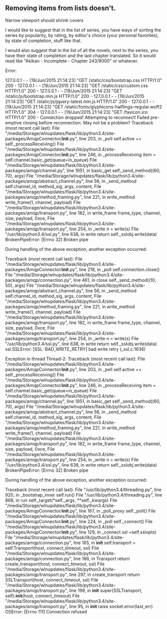 ## Removing items from lists doesn't.
Narrow viewport should shrink covers

I would like to suggest that in the list of series, you have ways of sorting the series by popularity, by rating, by editor's choice (your personal favorites), by state of completion, stuff like that.

I would also suggest that in the list of all the novels, next to the series, you have their state of completion and the last chapter translated. So it would read like "Akikan - Incomplete - Chapter 243/9000" or whatever.



Error:


127.0.0.1 - - [19/Jun/2015 21:14:23] "GET /static/css/bootstrap.css HTTP/1.0" 200 -
127.0.0.1 - - [19/Jun/2015 21:14:23] "GET /static/css/custom.css HTTP/1.0" 200 -
127.0.0.1 - - [19/Jun/2015 21:14:23] "GET /static/js/bootstrap.min.js HTTP/1.0" 200 -
127.0.0.1 - - [19/Jun/2015 21:14:23] "GET /static/js/jquery-latest.min.js HTTP/1.0" 200 -
127.0.0.1 - - [19/Jun/2015 21:14:23] "GET /static/fonts/glyphicons-halflings-regular.woff2 HTTP/1.0" 304 -
127.0.0.1 - - [19/Jun/2015 21:14:23] "GET /favicon.ico HTTP/1.0" 200 -
Connection dropped! Attempting to reconnect!
Failed pre-emptive closing before reconnection. May not be a problem?
Traceback (most recent call last):
  File "/media/Storage/wlnupdates/flask/lib/python3.4/site-packages/AmqpConnector/__init__.py", line 203, in _poll
    self.active += self._processReceiving()
  File "/media/Storage/wlnupdates/flask/lib/python3.4/site-packages/AmqpConnector/__init__.py", line 246, in _processReceiving
    item = self.channel.basic_get(queue=in_queue)
  File "/media/Storage/wlnupdates/flask/lib/python3.4/site-packages/amqp/channel.py", line 1951, in basic_get
    self._send_method((60, 70), args)
  File "/media/Storage/wlnupdates/flask/lib/python3.4/site-packages/amqp/abstract_channel.py", line 56, in _send_method
    self.channel_id, method_sig, args, content,
  File "/media/Storage/wlnupdates/flask/lib/python3.4/site-packages/amqp/method_framing.py", line 221, in write_method
    write_frame(1, channel, payload)
  File "/media/Storage/wlnupdates/flask/lib/python3.4/site-packages/amqp/transport.py", line 182, in write_frame
    frame_type, channel, size, payload, 0xce,
  File "/media/Storage/wlnupdates/flask/lib/python3.4/site-packages/amqp/transport.py", line 254, in _write
    n = write(s)
  File "/usr/lib/python3.4/ssl.py", line 638, in write
    return self._sslobj.write(data)
BrokenPipeError: [Errno 32] Broken pipe

During handling of the above exception, another exception occurred:

Traceback (most recent call last):
  File "/media/Storage/wlnupdates/flask/lib/python3.4/site-packages/AmqpConnector/__init__.py", line 218, in _poll
    self.connection.close()
  File "/media/Storage/wlnupdates/flask/lib/python3.4/site-packages/amqp/connection.py", line 461, in close
    self._send_method((10, 50), args)
  File "/media/Storage/wlnupdates/flask/lib/python3.4/site-packages/amqp/abstract_channel.py", line 56, in _send_method
    self.channel_id, method_sig, args, content,
  File "/media/Storage/wlnupdates/flask/lib/python3.4/site-packages/amqp/method_framing.py", line 221, in write_method
    write_frame(1, channel, payload)
  File "/media/Storage/wlnupdates/flask/lib/python3.4/site-packages/amqp/transport.py", line 182, in write_frame
    frame_type, channel, size, payload, 0xce,
  File "/media/Storage/wlnupdates/flask/lib/python3.4/site-packages/amqp/transport.py", line 254, in _write
    n = write(s)
  File "/usr/lib/python3.4/ssl.py", line 638, in write
    return self._sslobj.write(data)
ssl.SSLError: [SSL: BAD_WRITE_RETRY] bad write retry (_ssl.c:1636)

Exception in thread Thread-2:
Traceback (most recent call last):
  File "/media/Storage/wlnupdates/flask/lib/python3.4/site-packages/AmqpConnector/__init__.py", line 203, in _poll
    self.active += self._processReceiving()
  File "/media/Storage/wlnupdates/flask/lib/python3.4/site-packages/AmqpConnector/__init__.py", line 246, in _processReceiving
    item = self.channel.basic_get(queue=in_queue)
  File "/media/Storage/wlnupdates/flask/lib/python3.4/site-packages/amqp/channel.py", line 1951, in basic_get
    self._send_method((60, 70), args)
  File "/media/Storage/wlnupdates/flask/lib/python3.4/site-packages/amqp/abstract_channel.py", line 56, in _send_method
    self.channel_id, method_sig, args, content,
  File "/media/Storage/wlnupdates/flask/lib/python3.4/site-packages/amqp/method_framing.py", line 221, in write_method
    write_frame(1, channel, payload)
  File "/media/Storage/wlnupdates/flask/lib/python3.4/site-packages/amqp/transport.py", line 182, in write_frame
    frame_type, channel, size, payload, 0xce,
  File "/media/Storage/wlnupdates/flask/lib/python3.4/site-packages/amqp/transport.py", line 254, in _write
    n = write(s)
  File "/usr/lib/python3.4/ssl.py", line 638, in write
    return self._sslobj.write(data)
BrokenPipeError: [Errno 32] Broken pipe

During handling of the above exception, another exception occurred:

Traceback (most recent call last):
  File "/usr/lib/python3.4/threading.py", line 920, in _bootstrap_inner
    self.run()
  File "/usr/lib/python3.4/threading.py", line 868, in run
    self._target(*self._args, **self._kwargs)
  File "/media/Storage/wlnupdates/flask/lib/python3.4/site-packages/AmqpConnector/__init__.py", line 167, in _poll_proxy
    self._poll()
  File "/media/Storage/wlnupdates/flask/lib/python3.4/site-packages/AmqpConnector/__init__.py", line 224, in _poll
    self._connect()
  File "/media/Storage/wlnupdates/flask/lib/python3.4/site-packages/AmqpConnector/__init__.py", line 129, in _connect
    ssl          =self.sslopts)
  File "/media/Storage/wlnupdates/flask/lib/python3.4/site-packages/amqp/connection.py", line 165, in __init__
    self.transport = self.Transport(host, connect_timeout, ssl)
  File "/media/Storage/wlnupdates/flask/lib/python3.4/site-packages/amqp/connection.py", line 186, in Transport
    return create_transport(host, connect_timeout, ssl)
  File "/media/Storage/wlnupdates/flask/lib/python3.4/site-packages/amqp/transport.py", line 297, in create_transport
    return SSLTransport(host, connect_timeout, ssl)
  File "/media/Storage/wlnupdates/flask/lib/python3.4/site-packages/amqp/transport.py", line 199, in __init__
    super(SSLTransport, self).__init__(host, connect_timeout)
  File "/media/Storage/wlnupdates/flask/lib/python3.4/site-packages/amqp/transport.py", line 95, in __init__
    raise socket.error(last_err)
OSError: [Errno 111] Connection refused
